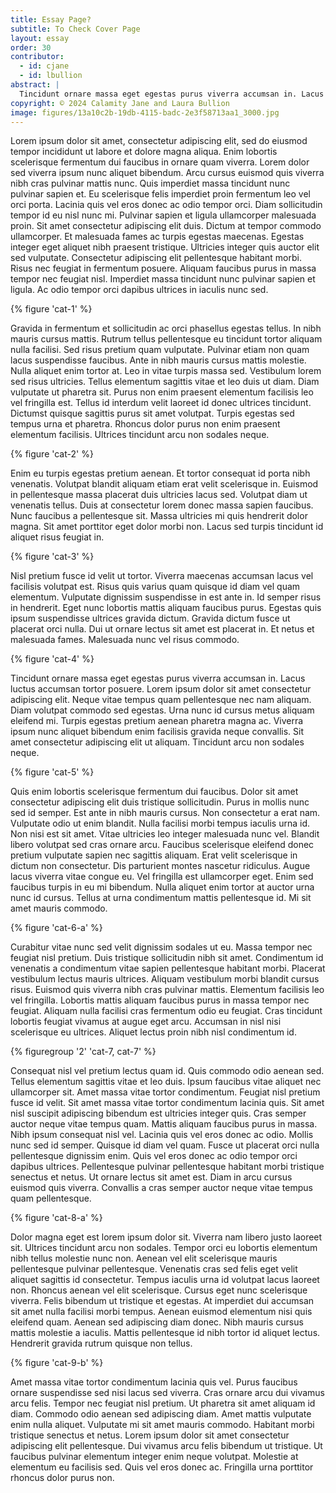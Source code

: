 ```yaml
---
title: Essay Page? 
subtitle: To Check Cover Page
layout: essay
order: 30
contributor:
  - id: cjane
  - id: lbullion
abstract: |
  Tincidunt ornare massa eget egestas purus viverra accumsan in. Lacus luctus accumsan tortor posuere. Lorem ipsum dolor sit amet consectetur adipiscing elit. Neque vitae tempus quam pellentesque nec nam aliquam.
copyright: © 2024 Calamity Jane and Laura Bullion
image: figures/13a10c2b-19db-4115-badc-2e3f58713aa1_3000.jpg
---
```


Lorem ipsum dolor sit amet, consectetur adipiscing elit, sed do eiusmod tempor incididunt ut labore et dolore magna aliqua. Enim lobortis scelerisque fermentum dui faucibus in ornare quam viverra. Lorem dolor sed viverra ipsum nunc aliquet bibendum. Arcu cursus euismod quis viverra nibh cras pulvinar mattis nunc. Quis imperdiet massa tincidunt nunc pulvinar sapien et. Eu scelerisque felis imperdiet proin fermentum leo vel orci porta. Lacinia quis vel eros donec ac odio tempor orci. Diam sollicitudin tempor id eu nisl nunc mi. Pulvinar sapien et ligula ullamcorper malesuada proin. Sit amet consectetur adipiscing elit duis. Dictum at tempor commodo ullamcorper. Et malesuada fames ac turpis egestas maecenas. Egestas integer eget aliquet nibh praesent tristique. Ultricies integer quis auctor elit sed vulputate. Consectetur adipiscing elit pellentesque habitant morbi. Risus nec feugiat in fermentum posuere. Aliquam faucibus purus in massa tempor nec feugiat nisl. Imperdiet massa tincidunt nunc pulvinar sapien et ligula. Ac odio tempor orci dapibus ultrices in iaculis nunc sed.

{% figure 'cat-1' %}

Gravida in fermentum et sollicitudin ac orci phasellus egestas tellus. In nibh mauris cursus mattis. Rutrum tellus pellentesque eu tincidunt tortor aliquam nulla facilisi. Sed risus pretium quam vulputate. Pulvinar etiam non quam lacus suspendisse faucibus. Ante in nibh mauris cursus mattis molestie. Nulla aliquet enim tortor at. Leo in vitae turpis massa sed. Vestibulum lorem sed risus ultricies. Tellus elementum sagittis vitae et leo duis ut diam. Diam vulputate ut pharetra sit. Purus non enim praesent elementum facilisis leo vel fringilla est. Tellus id interdum velit laoreet id donec ultrices tincidunt. Dictumst quisque sagittis purus sit amet volutpat. Turpis egestas sed tempus urna et pharetra. Rhoncus dolor purus non enim praesent elementum facilisis. Ultrices tincidunt arcu non sodales neque.

{% figure 'cat-2' %}

Enim eu turpis egestas pretium aenean. Et tortor consequat id porta nibh venenatis. Volutpat blandit aliquam etiam erat velit scelerisque in. Euismod in pellentesque massa placerat duis ultricies lacus sed. Volutpat diam ut venenatis tellus. Duis at consectetur lorem donec massa sapien faucibus. Nunc faucibus a pellentesque sit. Massa ultricies mi quis hendrerit dolor magna. Sit amet porttitor eget dolor morbi non. Lacus sed turpis tincidunt id aliquet risus feugiat in.

{% figure 'cat-3' %}

Nisl pretium fusce id velit ut tortor. Viverra maecenas accumsan lacus vel facilisis volutpat est. Risus quis varius quam quisque id diam vel quam elementum. Vulputate dignissim suspendisse in est ante in. Id semper risus in hendrerit. Eget nunc lobortis mattis aliquam faucibus purus. Egestas quis ipsum suspendisse ultrices gravida dictum. Gravida dictum fusce ut placerat orci nulla. Dui ut ornare lectus sit amet est placerat in. Et netus et malesuada fames. Malesuada nunc vel risus commodo.

{% figure 'cat-4' %}

Tincidunt ornare massa eget egestas purus viverra accumsan in. Lacus luctus accumsan tortor posuere. Lorem ipsum dolor sit amet consectetur adipiscing elit. Neque vitae tempus quam pellentesque nec nam aliquam. Diam volutpat commodo sed egestas. Urna nunc id cursus metus aliquam eleifend mi. Turpis egestas pretium aenean pharetra magna ac. Viverra ipsum nunc aliquet bibendum enim facilisis gravida neque convallis. Sit amet consectetur adipiscing elit ut aliquam. Tincidunt arcu non sodales neque.

{% figure 'cat-5' %}

Quis enim lobortis scelerisque fermentum dui faucibus. Dolor sit amet consectetur adipiscing elit duis tristique sollicitudin. Purus in mollis nunc sed id semper. Est ante in nibh mauris cursus. Non consectetur a erat nam. Vulputate odio ut enim blandit. Nulla facilisi morbi tempus iaculis urna id. Non nisi est sit amet. Vitae ultricies leo integer malesuada nunc vel. Blandit libero volutpat sed cras ornare arcu. Faucibus scelerisque eleifend donec pretium vulputate sapien nec sagittis aliquam. Erat velit scelerisque in dictum non consectetur. Dis parturient montes nascetur ridiculus. Augue lacus viverra vitae congue eu. Vel fringilla est ullamcorper eget. Enim sed faucibus turpis in eu mi bibendum. Nulla aliquet enim tortor at auctor urna nunc id cursus. Tellus at urna condimentum mattis pellentesque id. Mi sit amet mauris commodo.

{% figure 'cat-6-a' %}

Curabitur vitae nunc sed velit dignissim sodales ut eu. Massa tempor nec feugiat nisl pretium. Duis tristique sollicitudin nibh sit amet. Condimentum id venenatis a condimentum vitae sapien pellentesque habitant morbi. Placerat vestibulum lectus mauris ultrices. Aliquam vestibulum morbi blandit cursus risus. Euismod quis viverra nibh cras pulvinar mattis. Elementum facilisis leo vel fringilla. Lobortis mattis aliquam faucibus purus in massa tempor nec feugiat. Aliquam nulla facilisi cras fermentum odio eu feugiat. Cras tincidunt lobortis feugiat vivamus at augue eget arcu. Accumsan in nisl nisi scelerisque eu ultrices. Aliquet lectus proin nibh nisl condimentum id.

{% figuregroup '2' 'cat-7, cat-7' %}

Consequat nisl vel pretium lectus quam id. Quis commodo odio aenean sed. Tellus elementum sagittis vitae et leo duis. Ipsum faucibus vitae aliquet nec ullamcorper sit. Amet massa vitae tortor condimentum. Feugiat nisl pretium fusce id velit. Sit amet massa vitae tortor condimentum lacinia quis. Sit amet nisl suscipit adipiscing bibendum est ultricies integer quis. Cras semper auctor neque vitae tempus quam. Mattis aliquam faucibus purus in massa. Nibh ipsum consequat nisl vel. Lacinia quis vel eros donec ac odio. Mollis nunc sed id semper. Quisque id diam vel quam. Fusce ut placerat orci nulla pellentesque dignissim enim. Quis vel eros donec ac odio tempor orci dapibus ultrices. Pellentesque pulvinar pellentesque habitant morbi tristique senectus et netus. Ut ornare lectus sit amet est. Diam in arcu cursus euismod quis viverra. Convallis a cras semper auctor neque vitae tempus quam pellentesque.

{% figure 'cat-8-a' %}

Dolor magna eget est lorem ipsum dolor sit. Viverra nam libero justo laoreet sit. Ultrices tincidunt arcu non sodales. Tempor orci eu lobortis elementum nibh tellus molestie nunc non. Aenean vel elit scelerisque mauris pellentesque pulvinar pellentesque. Venenatis cras sed felis eget velit aliquet sagittis id consectetur. Tempus iaculis urna id volutpat lacus laoreet non. Rhoncus aenean vel elit scelerisque. Cursus eget nunc scelerisque viverra. Felis bibendum ut tristique et egestas. At imperdiet dui accumsan sit amet nulla facilisi morbi tempus. Aenean euismod elementum nisi quis eleifend quam. Aenean sed adipiscing diam donec. Nibh mauris cursus mattis molestie a iaculis. Mattis pellentesque id nibh tortor id aliquet lectus. Hendrerit gravida rutrum quisque non tellus.

{% figure 'cat-9-b' %}

Amet massa vitae tortor condimentum lacinia quis vel. Purus faucibus ornare suspendisse sed nisi lacus sed viverra. Cras ornare arcu dui vivamus arcu felis. Tempor nec feugiat nisl pretium. Ut pharetra sit amet aliquam id diam. Commodo odio aenean sed adipiscing diam. Amet mattis vulputate enim nulla aliquet. Vulputate mi sit amet mauris commodo. Habitant morbi tristique senectus et netus. Lorem ipsum dolor sit amet consectetur adipiscing elit pellentesque. Dui vivamus arcu felis bibendum ut tristique. Ut faucibus pulvinar elementum integer enim neque volutpat. Molestie at elementum eu facilisis sed. Quis vel eros donec ac. Fringilla urna porttitor rhoncus dolor purus non.


